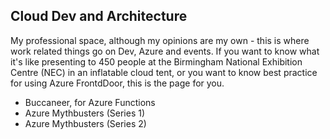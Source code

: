 <p class="text-white-50">

## Cloud Dev and Architecture

</p>

<p class="text-white-50">

My professional space, although my opinions are my own - this is where work related things go on Dev, Azure and events. If you want to know what it's like presenting to 450 people at the Birmingham National Exhibition Centre (NEC) in an inflatable cloud tent, or you want to know best practice for using Azure FrontdDoor, this is the page for you.

</p>

- Buccaneer, for Azure Functions
- Azure Mythbusters (Series 1)
- Azure Mythbusters (Series 2)
